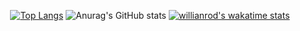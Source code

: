  	
  </div>
  
   <div align=center>
 
[![Top Langs](https://github-readme-stats.vercel.app/api/top-langs/?username=wavgado&layout=compact&theme=dark)](https://github.com/anuraghazra/github-readme-stats)
![Anurag's GitHub stats](https://github-readme-stats.vercel.app/api?username=wavgado&show_icons=true&theme=dark)
[![willianrod's wakatime stats](https://github-readme-stats.vercel.app/api/wakatime?username=wavgado&theme=dark&layout=compact)](https://github.com/anuraghazra/github-readme-stats)


   </div>
<!--    
  	
  </div>
  
   <div align=center>
 
[![willianrod's wakatime stats](https://github-readme-stats.vercel.app/api/wakatime?username=wavgado&theme=dark&layout=compact)](https://github.com/anuraghazra/github-readme-stats)






   </div>
   
  </div>
  
   <div align=center>   
   

![Anurag's GitHub stats](https://github-readme-stats.vercel.app/api?username=wavgado&show_icons=true&theme=dark)
	 -->
  </div>
  

